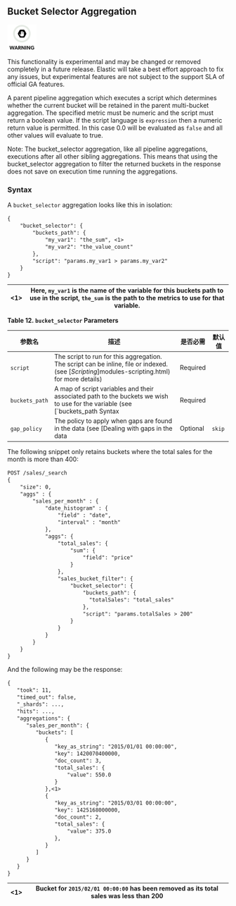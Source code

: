 ## Bucket Selector Aggregation

![Warning](images/icons/warning.png)

This functionality is experimental and may be changed or removed completely in a future release. Elastic will take a best effort approach to fix any issues, but experimental features are not subject to the support SLA of official GA features.

A parent pipeline aggregation which executes a script which determines whether the current bucket will be retained in the parent multi-bucket aggregation. The specified metric must be numeric and the script must return a boolean value. If the script language is `expression` then a numeric return value is permitted. In this case 0.0 will be evaluated as `false` and all other values will evaluate to true.

Note: The bucket_selector aggregation, like all pipeline aggregations, executions after all other sibling aggregations. This means that using the bucket_selector aggregation to filter the returned buckets in the response does not save on execution time running the aggregations.

### Syntax

A `bucket_selector` aggregation looks like this in isolation:
    
    
    {
        "bucket_selector": {
            "buckets_path": {
                "my_var1": "the_sum", <1>
                "my_var2": "the_value_count"
            },
            "script": "params.my_var1 > params.my_var2"
        }
    }

<1>| Here, `my_var1` is the name of the variable for this buckets path to use in the script, `the_sum` is the path to the metrics to use for that variable.     
---|---  
  
**Table 12. `bucket_selector` Parameters**

参数名|描述|是否必需|默认值    
---|---|---|---    
`script`| The script to run for this aggregation. The script can be inline, file or indexed. (see [_Scripting_]modules-scripting.html) for more details)| Required|     
`buckets_path`| A map of script variables and their associated path to the buckets we wish to use for the variable (see [`buckets_path Syntax| Required|     
`gap_policy`| The policy to apply when gaps are found in the data (see [Dealing with gaps in the data| Optional| `skip`  
  
  


The following snippet only retains buckets where the total sales for the month is more than 400:
    
    
    POST /sales/_search
    {
        "size": 0,
        "aggs" : {
            "sales_per_month" : {
                "date_histogram" : {
                    "field" : "date",
                    "interval" : "month"
                },
                "aggs": {
                    "total_sales": {
                        "sum": {
                            "field": "price"
                        }
                    },
                    "sales_bucket_filter": {
                        "bucket_selector": {
                            "buckets_path": {
                              "totalSales": "total_sales"
                            },
                            "script": "params.totalSales > 200"
                        }
                    }
                }
            }
        }
    }

And the following may be the response:
    
    
    {
       "took": 11,
       "timed_out": false,
       "_shards": ...,
       "hits": ...,
       "aggregations": {
          "sales_per_month": {
             "buckets": [
                {
                   "key_as_string": "2015/01/01 00:00:00",
                   "key": 1420070400000,
                   "doc_count": 3,
                   "total_sales": {
                       "value": 550.0
                   }
                },<1>
                {
                   "key_as_string": "2015/03/01 00:00:00",
                   "key": 1425168000000,
                   "doc_count": 2,
                   "total_sales": {
                       "value": 375.0
                   },
                }
             ]
          }
       }
    }

<1>| Bucket for `2015/02/01 00:00:00` has been removed as its total sales was less than 200     
---|---

